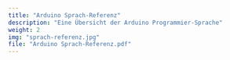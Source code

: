```yaml
---
title: "Arduino Sprach-Referenz"
description: "Eine Übersicht der Arduino Programmier-Sprache"
weight: 2
img: "sprach-referenz.jpg"
file: "Arduino Sprach-Referenz.pdf"
---
```


